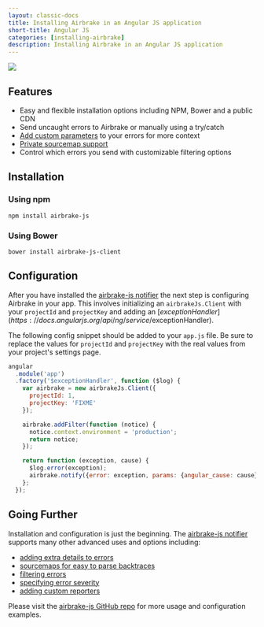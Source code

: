 ```yaml
---
layout: classic-docs
title: Installing Airbrake in an Angular JS application
short-title: Angular JS
categories: [installing-airbrake]
description: Installing Airbrake in an Angular JS application
---
```


![](https://s3.amazonaws.com/document-resources/jsbrakeman.png)

## Features

- Easy and flexible installation options including NPM, Bower and a public CDN
- Send uncaught errors to Airbrake or manually using a try/catch
- [Add custom parameters](https://github.com/airbrake/airbrake-js#filtering-errors) to your errors for more context
- [Private sourcemap support](/docs/installing-airbrake/private-sourcemaps)
- Control which errors you send with customizable filtering options

## Installation

### Using npm

```
npm install airbrake-js
```

### Using Bower

```
bower install airbrake-js-client
```

## Configuration

After you have installed the [airbrake-js notifier](https://github.com/airbrake/airbrake-js)
the next step is configuring Airbrake in your app. This involves initializing
an `airbrakeJs.Client` with your `projectId` and `projectKey` and adding an
[$exceptionHandler](https://docs.angularjs.org/api/ng/service/$exceptionHandler).

The following config snippet should be added to your `app.js`
file. Be sure to replace the values for `projectId` and `projectKey` with the
real values from your project's settings page.

```js
angular
  .module('app')
  .factory('$exceptionHandler', function ($log) {
    var airbrake = new airbrakeJs.Client({
      projectId: 1,
      projectKey: 'FIXME'
    });

    airbrake.addFilter(function (notice) {
      notice.context.environment = 'production';
      return notice;
    });

    return function (exception, cause) {
      $log.error(exception);
      airbrake.notify({error: exception, params: {angular_cause: cause}});
    };
  });
```

## Going Further

Installation and configuration is just the beginning. The [airbrake-js
notifier](https://github.com/airbrake/airbrake-js) supports many other advanced uses and options including:

- [adding extra details to errors](https://github.com/airbrake/airbrake-js#notice-annotations)
- [sourcemaps for easy to parse backtraces](https://github.com/airbrake/airbrake-js#source-map)
- [filtering errors](https://github.com/airbrake/airbrake-js#filtering-errors)
- [specifying error severity](https://github.com/airbrake/airbrake-js#severity)
- [adding custom reporters](https://github.com/airbrake/airbrake-js#custom-reporters)

Please visit the [airbrake-js GitHub repo](https://github.com/airbrake/airbrake-js)
for more usage and configuration examples.

